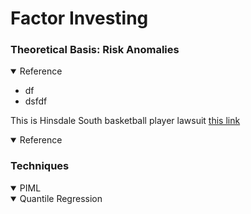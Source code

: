 # Factor Investing

### Theoretical Basis: Risk Anomalies

<details open>
<summary> Reference </summary>
  
  * df
  * dsfdf

  This is Hinsdale South basketball player lawsuit [this link](https://www.chicagotribune.com/news/breaking/ct-hinsdale-south-high-school-basketball-suit-20231128-q3ufmf5psbbrhm45yin37sh6le-story.html)


</details>

<details open>
<summary> Reference </summary>

</details>


### Techniques

<details open>
<summary> PIML </summary>
</details>

<details open>
<summary> Quantile Regression </summary>
</details>
